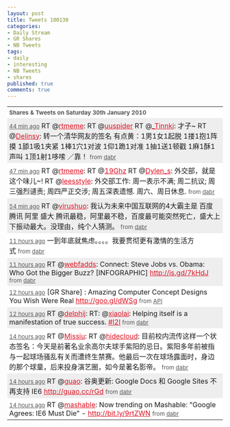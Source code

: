 ```yaml
---
layout: post
title: Tweets 100130
categories:
- Daily Stream
- GR Shares
- NB Tweets
tags:
- daily
- interesting
- NB Tweets
- shares
published: true
comments: true
---
```

<p><table style="border-collapse: collapse;" border="0">
<tbody>
<tr>
<td style="vertical-align: top; background-image: initial; background-attachment: initial; background-origin: initial; background-clip: initial; background-color: #ffffff; background-position: initial initial; background-repeat: initial initial; padding: 0.3em;" colspan="2"><small style="color: #555555;"><strong>Shares &amp; Tweets on Saturday 30th January 2010</strong></small></td>
</tr>
<tr>
<td style="vertical-align: top; background-image: initial; background-attachment: initial; background-origin: initial; background-clip: initial; background-color: #eeeeee; background-position: initial initial; background-repeat: initial initial; padding: 0.3em;"><small style="color: #555555;"><a style="color: #555555;" href="status/8413925549">44 min ago</a></small>
RT @<a style="color: #dd1122;" href="http://twitter.com/rtmeme">rtmeme</a>: RT @<a style="color: #dd1122;" href="http://twitter.com/uuspider">uuspider</a> RT @<a style="color: #dd1122;" href="http://twitter.com/_Tinnki">_Tinnki</a>: 才子~ RT @<a style="color: #dd1122;" href="http://twitter.com/Delinsy">Delinsy</a>: 转一个清华网友的签名 有点黄：1男1女1起脱 1搂1抱1阵摸 1舔1吸1夹紧 1棒1穴1对波 1仰1跪1对准 1抽1送1顿戳 1麻1酥1声叫 1顶1射1哆嗦 ／靠！ <small style="color: #555555;">from <a style="color: #555555;" rel="nofollow" href="http://dabr.co.uk">dabr</a></small></td>
</tr>
<tr>
<td style="vertical-align: top; background-image: initial; background-attachment: initial; background-origin: initial; background-clip: initial; background-color: #ffffff; background-position: initial initial; background-repeat: initial initial; padding: 0.3em;"><small style="color: #555555;"><a style="color: #555555;" href="status/8413820043">47 min ago</a></small>
RT @<a style="color: #dd1122;" href="http://twitter.com/rtmeme">rtmeme</a>: RT @<a style="color: #dd1122;" href="http://twitter.com/19Ghz">19Ghz</a> RT @<a style="color: #dd1122;" href="http://twitter.com/Dylen_s">Dylen_s</a>: 外交部，就是这个味儿~! RT @<a style="color: #dd1122;" href="http://twitter.com/leesstyle">leesstyle</a>: 外交部工作: 周一表示不满; 周二抗议; 周三强烈谴责; 周四严正交涉; 周五深表遗憾. 周六、周日休息. <small style="color: #555555;">from <a style="color: #555555;" rel="nofollow" href="http://dabr.co.uk">dabr</a></small></td>
</tr>
<tr>
<td style="vertical-align: top; background-image: initial; background-attachment: initial; background-origin: initial; background-clip: initial; background-color: #eeeeee; background-position: initial initial; background-repeat: initial initial; padding: 0.3em;"><small style="color: #555555;"><a style="color: #555555;" href="status/8413610813">54 min ago</a></small>
RT @<a style="color: #dd1122;" href="http://twitter.com/virushuo">virushuo</a>: 我认为未来中国互联网的4大霸主是 百度 腾讯 阿里 盛大 腾讯最稳，阿里最不稳，百度最可能突然死亡，盛大上下振动最大。没理由，纯个人猜测。 <small style="color: #555555;">from <a style="color: #555555;" rel="nofollow" href="http://dabr.co.uk">dabr</a></small></td>
</tr>
<tr>
<td style="vertical-align: top; background-image: initial; background-attachment: initial; background-origin: initial; background-clip: initial; background-color: #ffffff; background-position: initial initial; background-repeat: initial initial; padding: 0.3em;"><small style="color: #555555;"><a style="color: #555555;" href="status/8398929630">11 hours ago</a></small>
一到年底就焦虑。。。。我要贯彻更有激情的生活方式 <small style="color: #555555;">from <a style="color: #555555;" rel="nofollow" href="http://dabr.co.uk">dabr</a></small></td>
</tr>
<tr>
<td style="vertical-align: top; background-image: initial; background-attachment: initial; background-origin: initial; background-clip: initial; background-color: #eeeeee; background-position: initial initial; background-repeat: initial initial; padding: 0.3em;"><small style="color: #555555;"><a style="color: #555555;" href="status/8398412338">11 hours ago</a></small>
RT @<a style="color: #dd1122;" href="http://twitter.com/webfadds">webfadds</a>: Connect: Steve Jobs vs. Obama: Who Got the Bigger Buzz? [INFOGRAPHIC] <a style="color: #dd1122;" href="http://is.gd/7kHdJ" target="_blank">http://is.gd/7kHdJ</a> <small style="color: #555555;">from <a style="color: #555555;" rel="nofollow" href="http://dabr.co.uk">dabr</a></small></td>
</tr>
<tr>
<td style="vertical-align: top; background-image: initial; background-attachment: initial; background-origin: initial; background-clip: initial; background-color: #ffffff; background-position: initial initial; background-repeat: initial initial; padding: 0.3em;"><small style="color: #555555;"><a style="color: #555555;" href="status/8397526905">12 hours ago</a></small>
[GR Share] : Amazing Computer Concept Designs You Wish Were Real <a style="color: #dd1122;" href="http://goo.gl/dWSg" target="_blank">http://goo.gl/dWSg</a> <small style="color: #555555;">from <a style="color: #555555;" rel="nofollow" href="http://apiwiki.twitter.com/">API</a></small></td>
</tr>
<tr>
<td style="vertical-align: top; background-image: initial; background-attachment: initial; background-origin: initial; background-clip: initial; background-color: #eeeeee; background-position: initial initial; background-repeat: initial initial; padding: 0.3em;"><small style="color: #555555;"><a style="color: #555555;" href="status/8396545913">12 hours ago</a></small>
RT @<a style="color: #dd1122;" href="http://twitter.com/delphij">delphij</a>: RT: @<a style="color: #dd1122;" href="http://twitter.com/xiaolai">xiaolai</a>: Helping itself is a manifestation of true success. <a style="color: #dd1122;" href="hash/l2l">#l2l</a> <small style="color: #555555;">from <a style="color: #555555;" rel="nofollow" href="http://dabr.co.uk">dabr</a></small></td>
</tr>
<tr>
<td style="vertical-align: top; background-image: initial; background-attachment: initial; background-origin: initial; background-clip: initial; background-color: #ffffff; background-position: initial initial; background-repeat: initial initial; padding: 0.3em;"><small style="color: #555555;"><a style="color: #555555;" href="status/8392706796">14 hours ago</a></small>
RT @<a style="color: #dd1122;" href="http://twitter.com/Missiu">Missiu</a>: RT @<a style="color: #dd1122;" href="http://twitter.com/hidecloud">hidecloud</a>: 目前校内流传这样一个状态签名：今天是前著名业余高尔夫球手紫阳的忌日。紫阳多年前被指与一起球场骚乱有关而遭终生禁赛。他最后一次在球场露面时，身边的那个球童，后来投身演艺圈，如今是著名影帝。 <small style="color: #555555;">from <a style="color: #555555;" rel="nofollow" href="http://dabr.co.uk">dabr</a></small></td>
</tr>
<tr>
<td style="vertical-align: top; background-image: initial; background-attachment: initial; background-origin: initial; background-clip: initial; background-color: #eeeeee; background-position: initial initial; background-repeat: initial initial; padding: 0.3em;"><small style="color: #555555;"><a style="color: #555555;" href="status/8392358023">14 hours ago</a></small>
RT @<a style="color: #dd1122;" href="http://twitter.com/guao">guao</a>: 谷奥更新: Google Docs 和 Google Sites 不再支持 IE6 <a style="color: #dd1122;" href="http://guao.cc/rGd" target="_blank">http://guao.cc/rGd</a> <small style="color: #555555;">from <a style="color: #555555;" rel="nofollow" href="http://dabr.co.uk">dabr</a></small></td>
</tr>
<tr>
<td style="vertical-align: top; background-image: initial; background-attachment: initial; background-origin: initial; background-clip: initial; background-color: #ffffff; background-position: initial initial; background-repeat: initial initial; padding: 0.3em;"><small style="color: #555555;"><a style="color: #555555;" href="status/8392328029">14 hours ago</a></small>
RT @<a style="color: #dd1122;" href="http://twitter.com/mashable">mashable</a>: Now trending on Mashable: "Google Agrees: IE6 Must Die" - <a style="color: #dd1122;" href="http://bit.ly/9rtZWN" target="_blank">http://bit.ly/9rtZWN</a> <small style="color: #555555;">from <a style="color: #555555;" rel="nofollow" href="http://dabr.co.uk">dabr</a></small></td>
</tr>
</tbody></table></p>
